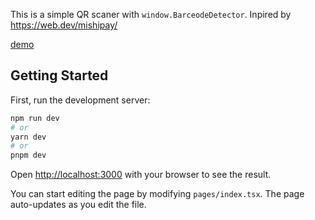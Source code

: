 This is a simple QR scaner with `window.BarceodeDetector`.
Inpired by https://web.dev/mishipay/

[demo](https://qr.vakhula.dev/)


## Getting Started

First, run the development server:

```bash
npm run dev
# or
yarn dev
# or
pnpm dev
```

Open [http://localhost:3000](http://localhost:3000) with your browser to see the result.

You can start editing the page by modifying `pages/index.tsx`. The page auto-updates as you edit the file.
